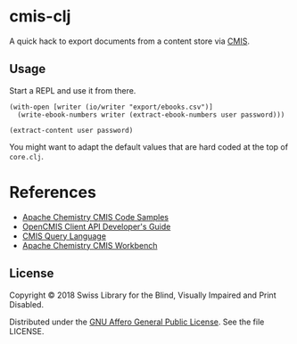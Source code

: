 # cmis-clj

A quick hack to export documents from a content store via
[CMIS](https://en.wikipedia.org/wiki/Content_Management_Interoperability_Services).

## Usage

Start a REPL and use it from there.

``` shell
(with-open [writer (io/writer "export/ebooks.csv")]
  (write-ebook-numbers writer (extract-ebook-numbers user password)))

(extract-content user password)
```

You might want to adapt the default values that are hard coded at the
top of `core.clj`.

# References

- [Apache Chemistry CMIS Code Samples](https://chemistry.apache.org/docs/cmis-samples/index.html)
- [OpenCMIS Client API Developer's Guide](https://chemistry.apache.org/java/developing/guide.html)
- [CMIS Query Language](https://community.alfresco.com/docs/DOC-5898-cmis-query-language)
- [Apache Chemistry CMIS Workbench](https://chemistry.apache.org/java/developing/tools/dev-tools-workbench.html)

## License

Copyright © 2018 Swiss Library for the Blind, Visually Impaired and Print Disabled.

Distributed under the [GNU Affero General Public
License](http://www.gnu.org/licenses/agpl-3.0.html). See the file
LICENSE.

